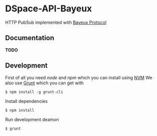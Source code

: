 # DSpace-API-Bayeux

HTTP PubSub implemented with [Bayeux Protocol](http://svn.cometd.com/trunk/bayeux/bayeux.html)

## Documentation

**TODO**

## Development

First of all you need *node* and *npm* which you can install using [NVM](https://github.com/creationix/nvm)
We also use [Grunt]() which you can get with

    $ npm install -g grunt-cli

Install dependencies

    $ npm install

Run development deamon

    $ grunt
